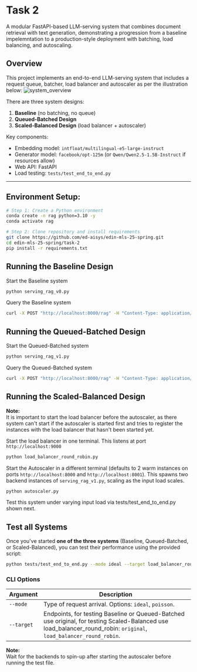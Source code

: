 # Task 2

A modular FastAPI-based LLM-serving system that combines document retrieval with text generation, demonstrating a progression from a baseline impelemntation to a production-style deployment with batching, load balancing, and autoscaling.

## Overview
This project implements an end-to-end LLM-serving system that includes a request queue, batcher, load balancer and autoscaler as per the illustration below:
![system_overview](https://github.com/user-attachments/assets/8ab21228-b570-4570-a66c-bfe0eac1ee8b)

There are three system designs:
1. **Baseline** (no batching, no queue)
2. **Queued-Batched Design**
3. **Scaled-Balanced Design** (load balancer + autoscaler)

Key components:
- Embedding model: `intfloat/multilingual-e5-large-instruct`
- Generator model: `facebook/opt-125m` (or `Qwen/Qwen2.5-1.5B-Instruct` if resources allow)
- Web API: FastAPI
- Load testing: `tests/test_end_to_end.py`

---
## Environment Setup:

```bash
# Step 1: Create a Python environment
conda create -n rag python=3.10 -y
conda activate rag

# Step 2: Clone repository and install requirements
git clone https://github.com/ed-aisys/edin-mls-25-spring.git
cd edin-mls-25-spring/task-2
pip install -r requirements.txt
```

## Running the Baseline Design
Start the Baseline system
```bash
python serving_rag_v0.py
```

Query the Baseline system
```bash
curl -X POST "http://localhost:8000/rag" -H "Content-Type: application/json" -d '{"query": "Which animals can hover in the air?"}'
```

## Running the Queued-Batched Design
Start the Queued-Batched system
```bash
python serving_rag_v1.py
```

Query the Queued-Batched system
```bash
curl -X POST "http://localhost:8000/rag" -H "Content-Type: application/json" -d '{"query": "Which animals can hover in the air?"}'
```

## Running the Scaled-Balanced Design
**Note:**  
It is important to start the load balancer before the autoscaler, as there system can't start if the autoscaler is started first and tries to register the instances with the load balancer that hasn't been started yet.

Start the load balancer in one terminal. This listens at port ```http://localhost:9000```
```bash
python load_balancer_round_robin.py
```

Start the Autoscaler in a different terminal (defaults to 2 warm instances on ports ```http://localhost:8000``` and ```http://localhost:8001```). This spawns two backend instances of ```serving_rag_v1.py```, scaling as the input load scales.
```bash
python autoscaler.py
```

Test this system under varying input load via tests/test_end_to_end.py shown next.

## Test all Systems
Once you've started **one of the three systems** (Baseline, Queued-Batched, or Scaled-Balanced), you can test their performance using the provided script:
```bash
python tests/test_end_to_end.py --mode ideal --target load_balancer_round_robin
```

### CLI Options

| Argument     | Description                                                                 |
|--------------|-----------------------------------------------------------------------------|
| `--mode`     | Type of request arrival. Options: `ideal`, `poisson`.     |
| `--target`   | Endpoints, for testing Baseline or Queued-Batched use original, for testing Scaled-Balanced use load_balancer_round_robin: `original`, `load_balancer_round_robin`. |


**Note:**  
Wait for the backends to spin-up after starting the autoscaler before running the test file. 

